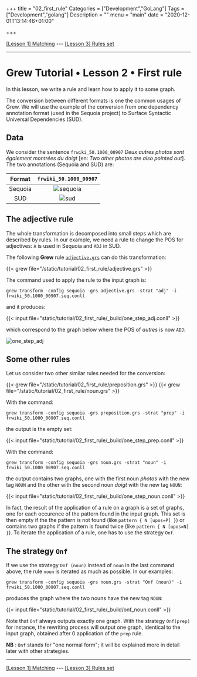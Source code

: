 +++
title = "02_first_rule"
Categories = ["Development","GoLang"]
Tags = ["Development","golang"]
Description = ""
menu = "main"
date = "2020-12-01T13:14:46+01:00"

+++

[[Lesson 1] Matching](../01_matching) --- [[Lesson 3] Rules set](../03_rules_set)

---

# Grew Tutorial • Lesson 2 • First rule

In this lesson, we write a rule and learn how to apply it to some graph.

The conversion between different formats is one the common usages of Grew.
We will use the example of the conversion from one dependency annotation format (used in the Sequoia project) to Surface Syntactic Universal Dependencies (SUD).

## Data

We consider the sentence `frwiki_50.1000_00907` *Deux autres photos sont également montrées du doigt* [en: *Two other photos are also pointed out*].
The two annotations (Sequoia and SUD) are:

| Format | `frwiki_50.1000_00907` |
|:---:|:---:|
| Sequoia | ![sequoia](/tutorial/02_first_rule/_build/frwiki_50.1000_00907.seq.svg) |
| SUD | ![sud](/tutorial/02_first_rule/_build/frwiki_50.1000_00907.sud.svg) |

## The adjective rule

The whole transformation is decomposed into small steps which are described by rules.
In our example, we need a rule to change the POS for adjectives: `A` is used in Sequoia and `ADJ` in SUD.

The following **Grew** rule [`adjective.grs`](/tutorial/02_first_rule/adjective.grs) can do this transformation:

{{< grew file="/static/tutorial/02_first_rule/adjective.grs" >}}

The command used to apply the rule to the input graph is:

```
grew transform -config sequoia -grs adjective.grs -strat "adj" -i frwiki_50.1000_00907.seq.conll
```

and it produces:

{{< input file="static/tutorial/02_first_rule/_build/one_step_adj.conll" >}}

which correspond to the graph below where the POS of *autres* is now `ADJ`:

![one_step_adj](/tutorial/02_first_rule/_build/one_step_adj.svg)

## Some other rules

Let us consider two other similar rules needed for the conversion:

{{< grew file="/static/tutorial/02_first_rule/preposition.grs" >}}
{{< grew file="/static/tutorial/02_first_rule/noun.grs" >}}

With the command:

```
grew transform -config sequoia -grs preposition.grs -strat "prep" -i frwiki_50.1000_00907.seq.conll
```

the output is the empty set:

{{< input file="static/tutorial/02_first_rule/_build/one_step_prep.conll" >}}

With the command:

```
grew transform -config sequoia -grs noun.grs -strat "noun" -i frwiki_50.1000_00907.seq.conll
```

the output contains two graphs, one with the first noun *photos* with the new tag `NOUN` and the other with the second noun *doigt* with the new tag `NOUN`:

{{< input file="static/tutorial/02_first_rule/_build/one_step_noun.conll" >}}

In fact, the result of the application of a rule on a graph is a set of graphs, one for each occurence of the pattern found in the input graph. This set is then empty if the the pattern is not found (like `pattern { N [upos=P] }`) or contains two graphs if the pattern is found twice (like `pattern { N [upos=N] }`).
To iterate the application of a rule, one has to use the strategy `Onf`.

## The strategy `Onf`

If we use the strategy `Onf (noun)` instead of `noun` in the last command above, the rule `noun` is iterated as much as possible.
In our examples:

```
grew transform -config sequoia -grs noun.grs -strat "Onf (noun)" -i frwiki_50.1000_00907.seq.conll
```

produces the graph where the two nouns have the new tag `NOUN`:

{{< input file="static/tutorial/02_first_rule/_build/onf_noun.conll" >}}

Note that `Onf` always outputs exactly one graph.
With the strategy `Onf(prep)` for instance, the rewriting process will output one graph, identical to the input graph, obtained after 0 application of the `prep` rule.

**NB** : `Onf` stands for "one normal form"; it will be explained more in detail later with other strategies.

---

[[Lesson 1] Matching](../01_matching) --- [[Lesson 3] Rules set](../03_rules_set)
